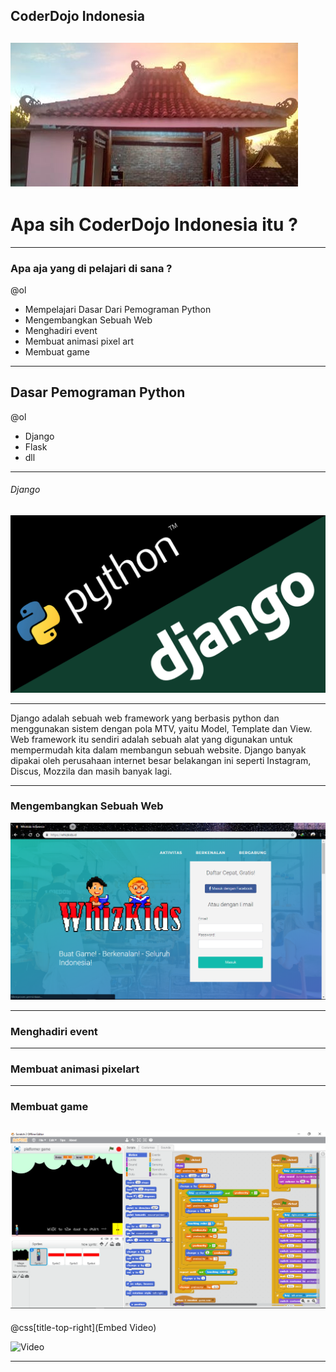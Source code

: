 ## CoderDojo Indonesia

![Flux Explained](https://raw.githubusercontent.com/amrullohrifq/Presentasi/master/cd.jpg)
---
# Apa sih CoderDojo Indonesia itu ?


---
### Apa aja yang di pelajari di sana ?

@ol

- Mempelajari Dasar Dari Pemograman Python
- Mengembangkan Sebuah Web
- Menghadiri event
- Membuat animasi pixel art
- Membuat game

---
## Dasar Pemograman Python

@ol

- Django
- Flask
- dll
 
---
###### Django

![Flux Explained](https://raw.githubusercontent.com/amrullohrifq/presentasi/master/1_u_Jr6FozmyMCi3pe9ZsoFg.png)

---

Django adalah sebuah web framework yang berbasis python dan menggunakan sistem dengan pola MTV, yaitu Model, Template dan View. Web framework itu sendiri adalah sebuah alat yang digunakan untuk mempermudah kita dalam membangun sebuah website. Django banyak dipakai oleh perusahaan internet besar belakangan ini seperti Instagram, Discus, Mozzila dan masih banyak lagi.

---

### Mengembangkan Sebuah Web
![Flux Explained](https://raw.githubusercontent.com/amrullohrifq/presentasi/master/wz.PNG)

---

### Menghadiri event


---


### Membuat animasi pixelart


---


### Membuat game

![Flux Explained](https://raw.githubusercontent.com/amrullohrifq/presentasi/master/sc.PNG)
---
@css[title-top-right](Embed Video)

![Video](https://www.youtube.com/watch?v=ygRdKfJ79_Q)

---

